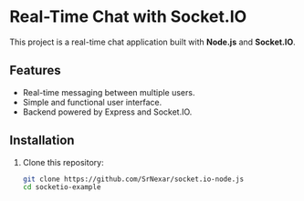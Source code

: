 # Real-Time Chat with Socket.IO

This project is a real-time chat application built with **Node.js** and **Socket.IO**.

## Features
- Real-time messaging between multiple users.
- Simple and functional user interface.
- Backend powered by Express and Socket.IO.

## Installation
1. Clone this repository:
   ```bash
   git clone https://github.com/SrNexar/socket.io-node.js
   cd socketio-example
